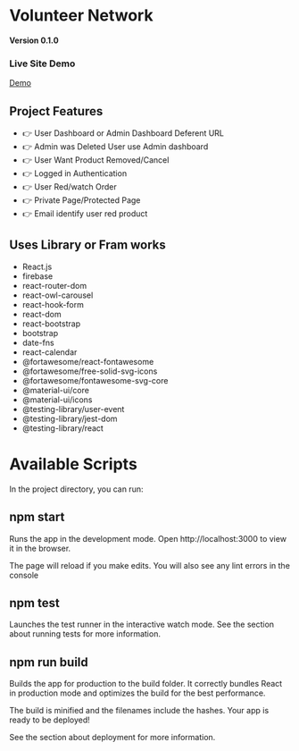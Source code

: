 

# Volunteer Network

**Version 0.1.0**

### Live Site Demo

[Demo](https://volunteer-60a9d.web.app)

## Project Features 
- 👉 User Dashboard or Admin Dashboard Deferent URL
- 👉 Admin was Deleted User use Admin dashboard
- 👉 User Want Product Removed/Cancel
- 👉 Logged in Authentication
- 👉 User Red/watch Order
- 👉 Private Page/Protected Page
- 👉 Email identify user red product

## Uses Library or Fram works

- React.js
- firebase
- react-router-dom
- react-owl-carousel
- react-hook-form
- react-dom
- react-bootstrap
- bootstrap
- date-fns
- react-calendar
- @fortawesome/react-fontawesome
- @fortawesome/free-solid-svg-icons
- @fortawesome/fontawesome-svg-core
- @material-ui/core
- @material-ui/icons
- @testing-library/user-event
- @testing-library/jest-dom
- @testing-library/react

# Available Scripts
In the project directory, you can run:

## npm start

Runs the app in the development mode.
Open http://localhost:3000 to view it in the browser.

The page will reload if you make edits.
You will also see any lint errors in the console

## npm test
Launches the test runner in the interactive watch mode.
See the section about running tests for more information.

## npm run build
Builds the app for production to the build folder.
It correctly bundles React in production mode and optimizes the build for the best performance.

The build is minified and the filenames include the hashes.
Your app is ready to be deployed!

See the section about deployment for more information.
